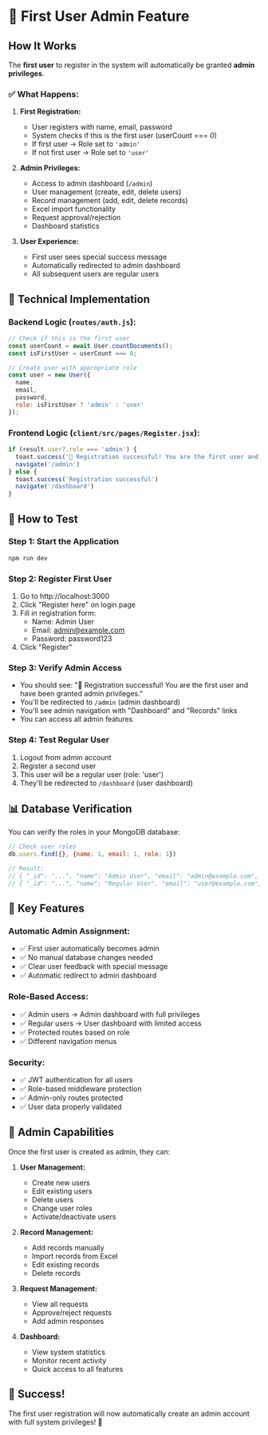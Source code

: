 # 🎉 First User Admin Feature

## How It Works

The **first user** to register in the system will automatically be granted **admin privileges**.

### ✅ **What Happens:**

1. **First Registration:**
   - User registers with name, email, password
   - System checks if this is the first user (userCount === 0)
   - If first user → Role set to `'admin'`
   - If not first user → Role set to `'user'`

2. **Admin Privileges:**
   - Access to admin dashboard (`/admin`)
   - User management (create, edit, delete users)
   - Record management (add, edit, delete records)
   - Excel import functionality
   - Request approval/rejection
   - Dashboard statistics

3. **User Experience:**
   - First user sees special success message
   - Automatically redirected to admin dashboard
   - All subsequent users are regular users

## 🔧 **Technical Implementation**

### **Backend Logic (`routes/auth.js`):**
```javascript
// Check if this is the first user
const userCount = await User.countDocuments();
const isFirstUser = userCount === 0;

// Create user with appropriate role
const user = new User({ 
  name, 
  email, 
  password,
  role: isFirstUser ? 'admin' : 'user'
});
```

### **Frontend Logic (`client/src/pages/Register.jsx`):**
```javascript
if (result.user?.role === 'admin') {
  toast.success('🎉 Registration successful! You are the first user and have been granted admin privileges.')
  navigate('/admin')
} else {
  toast.success('Registration successful')
  navigate('/dashboard')
}
```

## 🚀 **How to Test**

### **Step 1: Start the Application**
```bash
npm run dev
```

### **Step 2: Register First User**
1. Go to http://localhost:3000
2. Click "Register here" on login page
3. Fill in registration form:
   - Name: Admin User
   - Email: admin@example.com
   - Password: password123
4. Click "Register"

### **Step 3: Verify Admin Access**
- You should see: "🎉 Registration successful! You are the first user and have been granted admin privileges."
- You'll be redirected to `/admin` (admin dashboard)
- You'll see admin navigation with "Dashboard" and "Records" links
- You can access all admin features

### **Step 4: Test Regular User**
1. Logout from admin account
2. Register a second user
3. This user will be a regular user (role: 'user')
4. They'll be redirected to `/dashboard` (user dashboard)

## 📊 **Database Verification**

You can verify the roles in your MongoDB database:

```javascript
// Check user roles
db.users.find({}, {name: 1, email: 1, role: 1})

// Result:
// { "_id": "...", "name": "Admin User", "email": "admin@example.com", "role": "admin" }
// { "_id": "...", "name": "Regular User", "email": "user@example.com", "role": "user" }
```

## 🎯 **Key Features**

### **Automatic Admin Assignment:**
- ✅ First user automatically becomes admin
- ✅ No manual database changes needed
- ✅ Clear user feedback with special message
- ✅ Automatic redirect to admin dashboard

### **Role-Based Access:**
- ✅ Admin users → Admin dashboard with full privileges
- ✅ Regular users → User dashboard with limited access
- ✅ Protected routes based on role
- ✅ Different navigation menus

### **Security:**
- ✅ JWT authentication for all users
- ✅ Role-based middleware protection
- ✅ Admin-only routes protected
- ✅ User data properly validated

## 🔐 **Admin Capabilities**

Once the first user is created as admin, they can:

1. **User Management:**
   - Create new users
   - Edit existing users
   - Delete users
   - Change user roles
   - Activate/deactivate users

2. **Record Management:**
   - Add records manually
   - Import records from Excel
   - Edit existing records
   - Delete records

3. **Request Management:**
   - View all requests
   - Approve/reject requests
   - Add admin responses

4. **Dashboard:**
   - View system statistics
   - Monitor recent activity
   - Quick access to all features

## 🎉 **Success!**

The first user registration will now automatically create an admin account with full system privileges! 🚀
